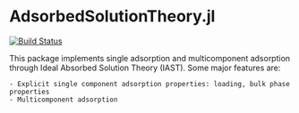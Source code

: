 # AdsorbedSolutionTheory.jl

[![Build Status](https://github.com/longemen3000/AdsorbedSolutionTheory.jl/actions/workflows/CI.yml/badge.svg?branch=main)](https://github.com/longemen3000/AdsorbedSolutionTheory.jl/actions/workflows/CI.yml?query=branch%3Amain)


This package implements single adsorption and multicomponent adsorption through Ideal Absorbed Solution Theory (IAST). Some major features are:

    - Explicit single component adsorption properties: loading, bulk phase properties
    - Multicomponent adsorption 

#
